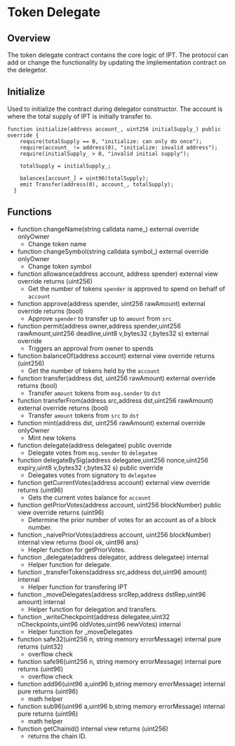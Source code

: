 # Token Delegate

## Overview
The token delegate contract contains the core logic of IPT. The protocol can add or change the functionality by updating the implementation contract on the delegetor.

## Initialize
Used to initialize the contract during delegator constructor. The account is where the total supply of IPT is initially transfer to.
```
function initialize(address account_, uint256 initialSupply_) public override {
    require(totalSupply == 0, "initialize: can only do once");
    require(account_ != address(0), "initialize: invalid address");
    require(initialSupply_ > 0, "invalid initial supply");

    totalSupply = initialSupply_;

    balances[account_] = uint96(totalSupply);
    emit Transfer(address(0), account_, totalSupply);
  }
```
## Functions
* function changeName(string calldata name_) external override onlyOwner
    * Change token name
* function changeSymbol(string calldata symbol_) external override onlyOwner
    * Change token symbol
* function allowance(address account, address spender) external view override returns (uint256)
    * Get the number of tokens `spender` is approved to spend on behalf of `account`
* function approve(address spender, uint256 rawAmount) external override returns (bool)
    * Approve `spender` to transfer up to `amount` from `src`
* function permit(address owner,address spender,uint256 rawAmount,uint256 deadline,uint8 v,bytes32 r,bytes32 s) external override
    * Triggers an approval from owner to spends
* function balanceOf(address account) external view override returns (uint256)
    * Get the number of tokens held by the `account`
* function transfer(address dst, uint256 rawAmount) external override returns (bool)
    * Transfer `amount` tokens from `msg.sender` to `dst`
* function transferFrom(address src,address dst,uint256 rawAmount) external override returns (bool)
    * Transfer `amount` tokens from `src` to `dst`
* function mint(address dst, uint256 rawAmount) external override onlyOwner
    * Mint new tokens
* function delegate(address delegatee) public override
    * Delegate votes from `msg.sender` to `delegatee`
* function delegateBySig(address delegatee,uint256 nonce,uint256 expiry,uint8 v,bytes32 r,bytes32 s) public override
    * Delegates votes from signatory to `delegatee`
* function getCurrentVotes(address account) external view override returns (uint96)
    * Gets the current votes balance for `account`
* function getPriorVotes(address account, uint256 blockNumber) public view override returns (uint96) 
    * Determine the prior number of votes for an account as of a block number.
* function _naivePriorVotes(address account, uint256 blockNumber) internal view returns (bool ok, uint96 ans) 
    * Hepler function for getPriorVotes.
* function _delegate(address delegator, address delegatee) internal 
    * Helper function for delegate.
* function _transferTokens(address src,address dst,uint96 amount) internal 
    * Helper function for transfering IPT
* function _moveDelegates(address srcRep,address dstRep,uint96 amount) internal 
    * Helper function for delegation and transfers.
* function _writeCheckpoint(address delegatee,uint32 nCheckpoints,uint96 oldVotes,uint96 newVotes) internal 
    * Helper function for _moveDelegates
* function safe32(uint256 n, string memory errorMessage) internal pure returns (uint32)
    * overflow check
* function safe96(uint256 n, string memory errorMessage) internal pure returns (uint96) 
    * overflow check
* function add96(uint96 a,uint96 b,string memory errorMessage) internal pure returns (uint96) 
    * math helper
* function sub96(uint96 a,uint96 b,string memory errorMessage) internal pure returns (uint96)
    * math helper
* function getChainid() internal view returns (uint256) 
    * returns the chain ID. 
